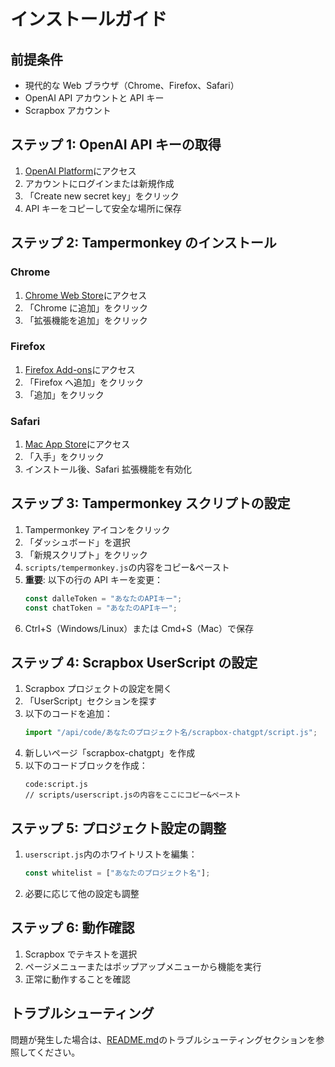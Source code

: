# インストールガイド

## 前提条件

- 現代的な Web ブラウザ（Chrome、Firefox、Safari）
- OpenAI API アカウントと API キー
- Scrapbox アカウント

## ステップ 1: OpenAI API キーの取得

1. [OpenAI Platform](https://platform.openai.com/api-keys)にアクセス
2. アカウントにログインまたは新規作成
3. 「Create new secret key」をクリック
4. API キーをコピーして安全な場所に保存

## ステップ 2: Tampermonkey のインストール

### Chrome

1. [Chrome Web Store](https://chrome.google.com/webstore/detail/tampermonkey/dhdgffkkebhmkfjojejmpbldmpobfkfo)にアクセス
2. 「Chrome に追加」をクリック
3. 「拡張機能を追加」をクリック

### Firefox

1. [Firefox Add-ons](https://addons.mozilla.org/ja/firefox/addon/tampermonkey/)にアクセス
2. 「Firefox へ追加」をクリック
3. 「追加」をクリック

### Safari

1. [Mac App Store](https://apps.apple.com/jp/app/tampermonkey/id1482490089)にアクセス
2. 「入手」をクリック
3. インストール後、Safari 拡張機能を有効化

## ステップ 3: Tampermonkey スクリプトの設定

1. Tampermonkey アイコンをクリック
2. 「ダッシュボード」を選択
3. 「新規スクリプト」をクリック
4. `scripts/tempermonkey.js`の内容をコピー&ペースト
5. **重要**: 以下の行の API キーを変更：
   ```javascript
   const dalleToken = "あなたのAPIキー";
   const chatToken = "あなたのAPIキー";
   ```
6. Ctrl+S（Windows/Linux）または Cmd+S（Mac）で保存

## ステップ 4: Scrapbox UserScript の設定

1. Scrapbox プロジェクトの設定を開く
2. 「UserScript」セクションを探す
3. 以下のコードを追加：
   ```javascript
   import "/api/code/あなたのプロジェクト名/scrapbox-chatgpt/script.js";
   ```
4. 新しいページ「scrapbox-chatgpt」を作成
5. 以下のコードブロックを作成：
   ```
   code:script.js
   // scripts/userscript.jsの内容をここにコピー&ペースト
   ```

## ステップ 5: プロジェクト設定の調整

1. `userscript.js`内のホワイトリストを編集：
   ```javascript
   const whitelist = ["あなたのプロジェクト名"];
   ```
2. 必要に応じて他の設定も調整

## ステップ 6: 動作確認

1. Scrapbox でテキストを選択
2. ページメニューまたはポップアップメニューから機能を実行
3. 正常に動作することを確認

## トラブルシューティング

問題が発生した場合は、[README.md](../README.md)のトラブルシューティングセクションを参照してください。
